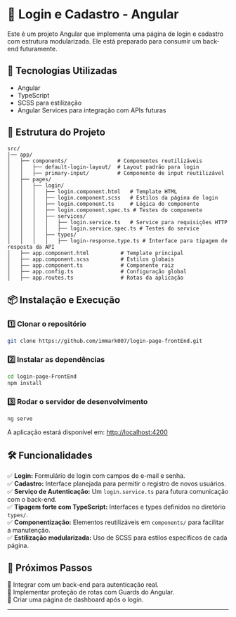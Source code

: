 # 🚀 Login e Cadastro - Angular

Este é um projeto Angular que implementa uma página de login e cadastro com estrutura modularizada. Ele está preparado para consumir um back-end futuramente.  

## 📌 Tecnologias Utilizadas

- Angular
- TypeScript
- SCSS para estilização
- Angular Services para integração com APIs futuras

## 📂 Estrutura do Projeto

```
src/
│── app/
│   ├── components/                # Componentes reutilizáveis
│   │   ├── default-login-layout/  # Layout padrão para login
│   │   ├── primary-input/         # Componente de input reutilizável
│   ├── pages/
│   │   ├── login/
│   │   │   ├── login.component.html   # Template HTML
│   │   │   ├── login.component.scss   # Estilos da página de login
│   │   │   ├── login.component.ts     # Lógica do componente
│   │   │   ├── login.component.spec.ts # Testes do componente
│   │   │   ├── services/
│   │   │   │   ├── login.service.ts   # Service para requisições HTTP
│   │   │   │   ├── login.service.spec.ts # Testes do service
│   │   │   ├── types/
│   │   │   │   ├── login-response.type.ts # Interface para tipagem de resposta da API
│   ├── app.component.html          # Template principal
│   ├── app.component.scss          # Estilos globais
│   ├── app.component.ts            # Componente raiz
│   ├── app.config.ts               # Configuração global
│   ├── app.routes.ts               # Rotas da aplicação
```

## 📦 Instalação e Execução

### 1️⃣ Clonar o repositório
```bash
git clone https://github.com/immark007/login-page-frontEnd.git
```

### 2️⃣ Instalar as dependências
```bash
cd login-page-FrontEnd
npm install
```

### 3️⃣ Rodar o servidor de desenvolvimento
```bash
ng serve
```

A aplicação estará disponível em: [http://localhost:4200](http://localhost:4200)

## 🛠 Funcionalidades

✅ **Login:** Formulário de login com campos de e-mail e senha.  
✅ **Cadastro:** Interface planejada para permitir o registro de novos usuários.  
✅ **Serviço de Autenticação:** Um `login.service.ts` para futura comunicação com o back-end.  
✅ **Tipagem forte com TypeScript:** Interfaces e types definidos no diretório `types/`.  
✅ **Componentização:** Elementos reutilizáveis em `components/` para facilitar a manutenção.  
✅ **Estilização modularizada:** Uso de SCSS para estilos específicos de cada página.  

## 🚀 Próximos Passos

🔹 Integrar com um back-end para autenticação real.  
🔹 Implementar proteção de rotas com Guards do Angular.  
🔹 Criar uma página de dashboard após o login.  

---
